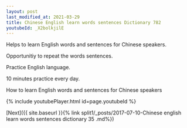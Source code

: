 ```yaml
---
layout: post
last_modified_at: 2021-03-29
title: Chinese English learn words sentences Dictionary 782 
youtubeId: _X2bolkjilE
---
```

 
 
Helps to learn English words and sentences for Chinese speakers.

Opportunitiy to repeat the words sentences. 

Practice English language. 
 
10 minutes practice every day. 
 
How to learn English words and sentences for Chinese speakers 
 
{% include youtubePlayer.html id=page.youtubeId %}
 
 
[Next]({{ site.baseurl }}{% link  split1/_posts/2017-07-10-Chinese english learn words sentences dictionary 35 .md%})
 
